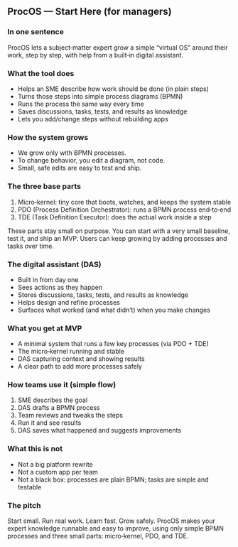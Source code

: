 ## ProcOS — Start Here (for managers)

### In one sentence
ProcOS lets a subject‑matter expert grow a simple “virtual OS” around their work, step by step, with help from a built‑in digital assistant.

### What the tool does
- Helps an SME describe how work should be done (in plain steps)
- Turns those steps into simple process diagrams (BPMN)
- Runs the process the same way every time
- Saves discussions, tasks, tests, and results as knowledge
- Lets you add/change steps without rebuilding apps

### How the system grows
- We grow only with BPMN processes.
- To change behavior, you edit a diagram, not code.
- Small, safe edits are easy to test and ship.

### The three base parts
1. Micro‑kernel: tiny core that boots, watches, and keeps the system stable
2. PDO (Process Definition Orchestrator): runs a BPMN process end‑to‑end
3. TDE (Task Definition Executor): does the actual work inside a step

These parts stay small on purpose. You can start with a very small baseline, test it, and ship an MVP. Users can keep growing by adding processes and tasks over time.

### The digital assistant (DAS)
- Built in from day one
- Sees actions as they happen
- Stores discussions, tasks, tests, and results as knowledge
- Helps design and refine processes
- Surfaces what worked (and what didn’t) when you make changes

### What you get at MVP
- A minimal system that runs a few key processes (via PDO + TDE)
- The micro‑kernel running and stable
- DAS capturing context and showing results
- A clear path to add more processes safely

### How teams use it (simple flow)
1. SME describes the goal
2. DAS drafts a BPMN process
3. Team reviews and tweaks the steps
4. Run it and see results
5. DAS saves what happened and suggests improvements

### What this is not
- Not a big platform rewrite
- Not a custom app per team
- Not a black box: processes are plain BPMN; tasks are simple and testable

### The pitch
Start small. Run real work. Learn fast. Grow safely. ProcOS makes your expert knowledge runnable and easy to improve, using only simple BPMN processes and three small parts: micro‑kernel, PDO, and TDE.
